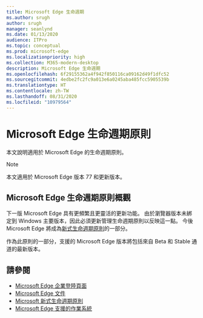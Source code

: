 ```yaml
---
title: Microsoft Edge 生命週期
ms.author: srugh
author: srugh
manager: seanlynd
ms.date: 01/13/2020
audience: ITPro
ms.topic: conceptual
ms.prod: microsoft-edge
ms.localizationpriority: high
ms.collection: M365-modern-desktop
description: Microsoft Edge 生命週期
ms.openlocfilehash: 6f29155362a4f942f850116ca09162d49f1dfc52
ms.sourcegitcommit: 4edbe2fc2fc9a013e6a0245aba485fcc5905539b
ms.translationtype: HT
ms.contentlocale: zh-TW
ms.lasthandoff: 08/31/2020
ms.locfileid: "10979564"
---
```

# Microsoft Edge 生命週期原則

本文說明適用於 Microsoft Edge 的生命週期原則。

> [!NOTE]
> 本文適用於 Microsoft Edge 版本 77 和更新版本。

## Microsoft Edge 生命週期原則概觀

下一版 Microsoft Edge 具有更頻繁且更靈活的更新功能。 由於瀏覽器版本未綁定到 Windows 主要版本，因此必須更新管理生命週期原則以反映這一點。 今後 Microsoft Edge 將成為[新式生命週期原則](https://support.microsoft.com/help/30881/modern-lifecycle-policy)的一部分。

作為此原則的一部分，支援的 Microsoft Edge 版本將包括來自 Beta 和 Stable 通道的最新版本。

## 請參閱

- [Microsoft Edge 企業登陸頁面](https://aka.ms/EdgeEnterprise)
- [Microsoft Edge 文件](https://docs.microsoft.com/DeployEdge/)
- [Microsoft 新式生命週期原則](https://support.microsoft.com/help/30881/modern-lifecycle-policy)
- [Microsoft Edge 支援的作業系統](https://docs.microsoft.com/DeployEdge/microsoft-edge-supported-operating-systems)
